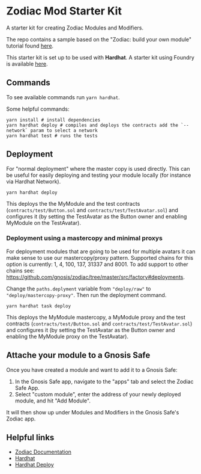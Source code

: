 # Zodiac Mod Starter Kit

A starter kit for creating Zodiac Modules and Modifiers.

The repo contains a sample based on the "Zodiac: build your own module" tutorial found [here](https://gnosis.github.io/zodiac/docs/tutorial-build-a-module/setup).

This starter kit is set up to be used with **Hardhat**. A starter kit using Foundry is available [here](https://github.com/gnosis/zodiac-mod-starter-kit/tree/foundry).

## Commands

To see available commands run `yarn hardhat`.

Some helpful commands:

```
yarn install # install dependencies
yarn hardhat deploy # compiles and deploys the contracts add the `--network` param to select a network
yarn hardhat test # runs the tests
```

## Deployment

For "normal deployment" where the master copy is used directly. This can be useful for easily deploying and testing your module locally (for instance via Hardhat Network).

```
yarn hardhat deploy
```

This deploys the the MyModule and the test contracts (`contracts/test/Button.sol` and `contracts/test/TestAvatar.sol`) and configures it (by setting the TestAvatar as the Button owner and enabling MyModule on the TestAvatar).

### Deployment using a mastercopy and minimal proxys

For deployment modules that are going to be used for multiple avatars it can make sense to use our mastercopy/proxy pattern.
Supported chains for this option is currently: 1, 4, 100, 137, 31337 and 8001. To add support to other chains see: https://github.com/gnosis/zodiac/tree/master/src/factory#deployments.

Change the `paths.deplyment` variable from `"deploy/raw"` to `"deploy/mastercopy-proxy"`. Then run the deployment command.

<!-- TODO: turn this into a separate hardhat task so that the user does not need to edit the deploy path. -->

```
yarn hardhat task deploy
```

This deploys the MyModule mastercopy, a MyModule proxy and the test contracts (`contracts/test/Button.sol` and `contracts/test/TestAvatar.sol`) and configures it (by setting the TestAvatar as the Button owner and enabling the MyModule proxy on the TestAvatar).

<!-- TODO: create a Hardhat task for deploying the master copy and a separate task for deploying proxies. -->

## Attache your module to a Gnosis Safe

Once you have created a module and want to add it to a Gnosis Safe:

1. In the Gnosis Safe app, navigate to the "apps" tab and select the Zodiac Safe App.
2. Select "custom module", enter the address of your newly deployed module, and hit "Add Module".

It will then show up under Modules and Modifiers in the Gnosis Safe's Zodiac app.

## Helpful links

- [Zodiac Documentation](https://gnosis.github.io/zodiac/docs/intro)
- [Hardhat](https://hardhat.org/getting-started/)
- [Hardhat Deploy](https://github.com/wighawag/hardhat-deploy)
